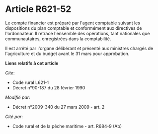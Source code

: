 # Article R621-52

Le compte financier est préparé par l'agent comptable suivant les dispositions du plan comptable et conformément aux
directives de l'ordonnateur. Il retrace l'ensemble des opérations, tant nationales que communautaires, enregistrées dans la
comptabilité. 

Il est arrêté par l'organe délibérant et présenté aux ministres chargés de l'agriculture et du budget avant le 31 mars pour
approbation.

**Liens relatifs à cet article**

_Cite_:

  - Code rural L621-1
  - Décret n°90-187 du 28 février 1990

_Modifié par_:

  - Décret n°2009-340 du 27 mars 2009 - art. 2

_Cité par_:

  - Code rural et de la pêche maritime - art. R684-9 (Ab)
